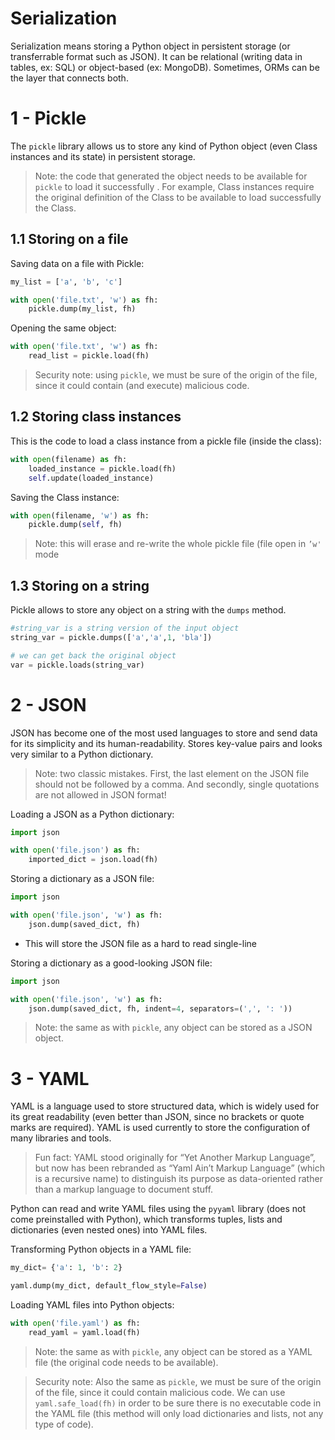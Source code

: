 # Serialization

Serialization means storing a Python object in persistent storage (or transferrable format such as JSON). It can be relational (writing data in tables, ex: SQL) or object-based (ex: MongoDB). Sometimes, ORMs can be the layer that connects both.

# 1 - Pickle
The `pickle`  library allows us to store any kind of Python object (even Class instances and its state) in persistent storage.
> Note: the code that generated the object needs to be available for `pickle` to load it successfully . For example, Class instances require the original definition of the Class to be available to load successfully the Class.  

## 1.1 Storing on a file
Saving data on a file with Pickle:
```python
my_list = ['a', 'b', 'c']

with open('file.txt', 'w') as fh:
	pickle.dump(my_list, fh)
```

Opening the same object:
```python
with open('file.txt', 'w') as fh:
	read_list = pickle.load(fh)
```

> Security note: using `pickle`, we must be sure of the origin of the file, since it could contain (and execute) malicious code.  

## 1.2 Storing class instances
This is the code to load a class instance from a pickle file (inside the class):
```python
with open(filename) as fh:
	loaded_instance = pickle.load(fh)
	self.update(loaded_instance)
```

Saving the Class instance:
```python
with open(filename, 'w') as fh:
	pickle.dump(self, fh)
```
> Note: this will erase and re-write the whole pickle file (file open in `’w'` mode  

## 1.3 Storing on a string
Pickle allows to store any object on a string with the `dumps` method.
```python
#string_var is a string version of the input object
string_var = pickle.dumps(['a','a',1, 'bla'])

# we can get back the original object
var = pickle.loads(string_var)
```

# 2 - JSON
JSON has become one of the most used languages to store and send data for its simplicity and its human-readability.  Stores key-value pairs and looks very similar to a Python dictionary.

> Note: two classic mistakes. First, the last element on the JSON file should not be followed by a comma. And secondly, single quotations are not allowed in JSON format!  

Loading a JSON as a Python dictionary:
```python
import json

with open('file.json') as fh:
	imported_dict = json.load(fh)
```

Storing a dictionary as a JSON file:
```python
import json

with open('file.json', 'w') as fh:
	json.dump(saved_dict, fh)
```
* This will store the JSON file as a hard to read single-line

Storing a dictionary as a good-looking JSON file:
```python
import json

with open('file.json', 'w') as fh:
	json.dump(saved_dict, fh, indent=4, separators=(',', ': '))
```

> Note: the same as with `pickle`, any object can be stored as a JSON object.  

# 3 - YAML
YAML is a language used to store structured data, which is widely used for its great readability (even better than JSON, since no brackets or quote marks are required). YAML is used currently to store the configuration of many libraries and tools.

> Fun fact: YAML stood originally for “Yet Another Markup Language”, but now has been rebranded as “Yaml Ain’t Markup Language” (which is a recursive name) to distinguish its purpose as data-oriented rather than a markup language to document stuff.  

Python can read and write YAML files using the `pyyaml` library (does not come preinstalled with Python), which transforms tuples, lists and dictionaries (even nested ones) into YAML files.

Transforming Python objects in a YAML file:
```python
my_dict= {'a': 1, 'b': 2}

yaml.dump(my_dict, default_flow_style=False)
```

Loading YAML files into Python objects:
```python
with open('file.yaml') as fh:
	read_yaml = yaml.load(fh)
```

> Note: the same as with `pickle`, any object can be stored as a YAML file (the original code needs to be available).  

> Security note: Also the same as `pickle`, we must be sure of the origin of the file, since it could contain malicious code. We can use `yaml.safe_load(fh)` in order to be sure there is no executable code in the YAML file (this method will only load dictionaries and lists, not any type of code).  



